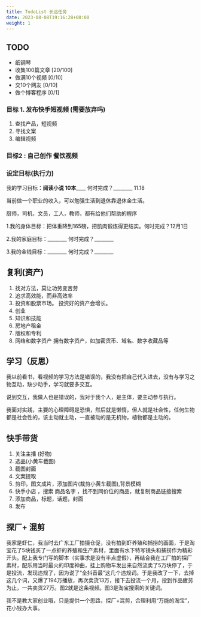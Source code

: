 ```yaml
---
title: TodoList 长远任务 
date: 2023-08-08T19:16:28+08:00
weight: 1
---
```


## TODO 

- 纸钢琴
- 收集100篇文章  [20/100]
- 做满10个视频 [0/10]
- 交10个网友 [0/10]
- 做个博客程序 [0/1]

### 目标 1. 发布快手短视频 (需要放弃吗)

1. 查找产品，短视频
2. 寻找文案
3. 编辑视频

### 目标2 : 自己创作 餐饮视频

### 设定目标(执行力)

我的学习目标：__阅读小说 10本______ 何时完成？________ 11.18

当前做一个职业的收入，可以勉强生活到退休靠退休金生活。

厨师，司机，文员，工人，教师，都有给他们帮助的程序

1.我的身体目标：把体重降到165磅，把肌肉锻炼得更结实。何时完成？12月1日

2.我的家庭目标：________ 何时完成？________

3.我的金钱目标：________ 何时完成？________

## 复利(资产)
1. 找对方法，莫让功劳变苦劳
2. 追求高效能，而非高效率
1. 投资和股票市场。 投资好的资产会增长。
2. 创业
3. 知识和技能
4. 房地产租金
5. 版权和专利
6. 网络和数字资产  拥有数字资产，如加密货币、域名、数字收藏品等

## 学习（反思）

我以前看书，看视频的学习方法是错误的，我没有把自己代入进去，没有与学习之物互动，缺少动手，学习就要多交互。

说到交互，我做人也是错误的，我对于我个人，是主体，要主动参与执行。

我面对实践，主要的心理障碍是恐惧，然后就是懒惰，但人就是社会性，任何生物都是社会性的，该主动就主动，一直被动的是无机物，植物都是主动的。

## 快手带货

1. 关注主播 (好物)
1. 选品(小黄车截图)
2. 截图封面 
3. 文案提取
4. 剪印，图文成片，添加图片(裁剪小黄车截图),背景模糊
5. 快手小店 ，搜索 商品名字  ，找不到同价位的商品，就复制商品链接搜索
7. 添加商品，标题，话题，封面
8. 发布

## 探厂+ 混剪

我家是虾仁，我当时去广东工厂拍摄仓促，没有拍到虾养殖和捕捞的画面，于是淘宝花了5块钱买了一点虾的养殖和生产素材，里面有水下特写镜头和捕捞作为精彩开头。配上我专门写的脚本（实事求是没有半点虚假），再结合我在工厂拍的探厂素材，配乐用当时最火的印度神曲，挂上购物车发出来自然流卖了5万块停了，于是投流，发现违规了，因为说了“全抖音最”这几个违规词。于是我改了一下，去掉这几个词，又爆了194万播放，再次卖货13万，接下去投流一个月，投到作品疲劳为止，一共卖货27万。图2就是这条视频。图3是淘宝搜索的关键词。

我不是教大家创业哦，只是提供一个思路，探厂+混剪，合理利用“万能的淘宝”，花小钱办大事。
